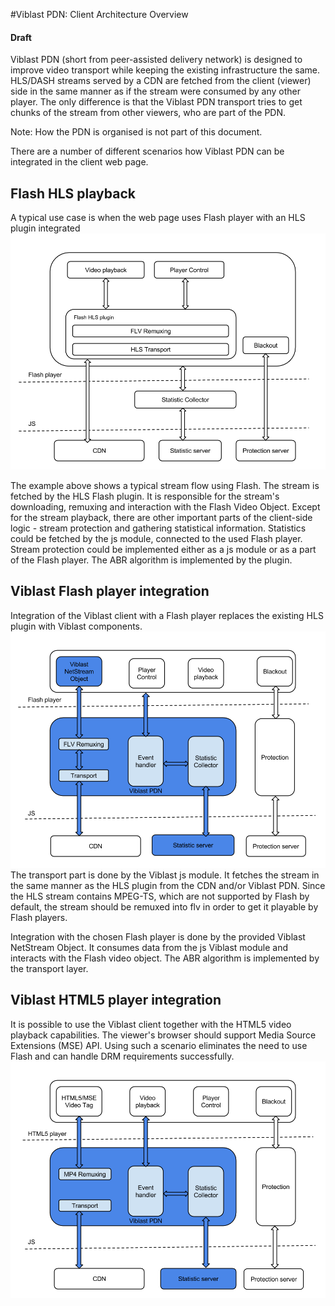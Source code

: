 #Viblast PDN: Client Architecture Overview
#### Draft

Viblast PDN (short from peer-assisted delivery network) is designed to improve video transport while keeping the existing infrastructure the same. HLS/DASH streams served by a CDN are fetched from the client (viewer) side in the same manner as if the stream were consumed by any other player. The only difference is that the Viblast PDN transport tries to get chunks of the stream from other viewers, who are part of the PDN.

Note: How the PDN is organised is not part of this document.

There are a number of different scenarios how Viblast PDN can be integrated in the client web page.
## Flash HLS playback
A typical use case is when the web page uses Flash player with an HLS plugin integrated
![Figure 1: ](figs/Flash_without_Viblast.png "")

The example above shows a typical stream flow using Flash. The stream is fetched by the HLS Flash plugin. It is responsible for the stream's downloading, remuxing and interaction with the Flash Video Object. Except for the stream playback, there are other important parts of the client-side logic - stream protection and gathering statistical information. Statistics could be fetched by the js module, connected to the used Flash player. Stream protection could be implemented either as a js module or as a part of the Flash player. The ABR algorithm is implemented by the plugin.

## Viblast Flash player integration
Integration of the Viblast client with a Flash player replaces the existing HLS plugin with Viblast components.
![Figure 1: ](figs/Viblast_Client_Flash.png "")
The transport part is done by the Viblast js module. It fetches the stream in the same manner as the HLS plugin from the CDN and/or Viblast PDN. Since the HLS stream contains MPEG-TS, which are not supported by Flash by default, the stream should be remuxed into flv in order to get it playable by Flash players. 

Integration with the chosen Flash player is done by the provided Viblast NetStream Object. It consumes data from the js Viblast module and interacts with the Flash video object. The ABR algorithm is implemented by the transport layer.
## Viblast HTML5 player integration
It is possible to use the Viblast client together with the HTML5 video playback capabilities. The viewer's browser should support Media Source Extensions (MSE) API. Using such a scenario eliminates the need to use Flash and can handle DRM requirements successfully.
![Figure 1: ](figs/Viblast_Client_MSE.png "")




